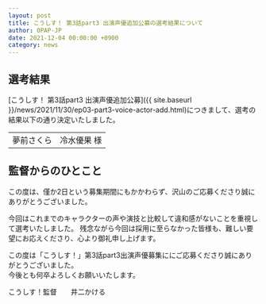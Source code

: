 ```yaml
---
layout: post
title: こうしす！ 第3話part3 出演声優追加公募の選考結果について
author: OPAP-JP
date: 2021-12-04 00:00:00 +0900
category: news
---
```


## 選考結果

[こうしす！ 第3話part3 出演声優追加公募]({{ site.baseurl }}/news/2021/11/30/ep03-part3-voice-actor-add.html)につきまして、選考の結果以下の通り決定いたしました。

<table class="table-common">
<tbody>
<tr><td>夢前さくら</td><td>冷水優果 様</td></tr>
</tbody>
</table>


## 監督からのひとこと

この度は、僅か2日という募集期間にもかかわらず、沢山のご応募くださり誠にありがとうございました。

今回はこれまでのキャラクターの声や演技と比較して違和感がないことを重視して選考いたしました。
残念ながら今回は採用に至らなかった皆様も、難しい要望にお応えくださり、心より御礼申し上げます。

この度は「こうしす！」第3話part3出演声優募集ににご応募くださり誠にありがとうございました。  
今後とも何卒よろしくお願いいたします。

こうしす！監督　　井二かける

